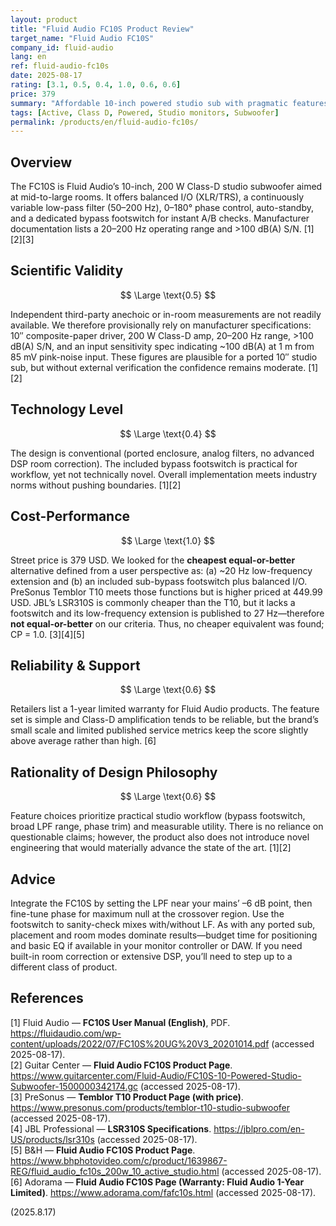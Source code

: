 ```yaml
---
layout: product
title: "Fluid Audio FC10S Product Review"
target_name: "Fluid Audio FC10S"
company_id: fluid-audio
lang: en
ref: fluid-audio-fc10s
date: 2025-08-17
rating: [3.1, 0.5, 0.4, 1.0, 0.6, 0.6]
price: 379
summary: "Affordable 10-inch powered studio sub with pragmatic features (bypass footswitch, 50–200 Hz LPF), but little independent measurement data and no advanced DSP."
tags: [Active, Class D, Powered, Studio monitors, Subwoofer]
permalink: /products/en/fluid-audio-fc10s/
---
```

## Overview

The FC10S is Fluid Audio’s 10-inch, 200 W Class-D studio subwoofer aimed at mid-to-large rooms. It offers balanced I/O (XLR/TRS), a continuously variable low-pass filter (50–200 Hz), 0–180° phase control, auto-standby, and a dedicated bypass footswitch for instant A/B checks. Manufacturer documentation lists a 20–200 Hz operating range and >100 dB(A) S/N. [1][2][3]

## Scientific Validity

$$ \Large \text{0.5} $$

Independent third-party anechoic or in-room measurements are not readily available. We therefore provisionally rely on manufacturer specifications: 10″ composite-paper driver, 200 W Class-D amp, 20–200 Hz range, >100 dB(A) S/N, and an input sensitivity spec indicating ~100 dB(A) at 1 m from 85 mV pink-noise input. These figures are plausible for a ported 10″ studio sub, but without external verification the confidence remains moderate. [1][2]

## Technology Level

$$ \Large \text{0.4} $$

The design is conventional (ported enclosure, analog filters, no advanced DSP room correction). The included bypass footswitch is practical for workflow, yet not technically novel. Overall implementation meets industry norms without pushing boundaries. [1][2]

## Cost-Performance

$$ \Large \text{1.0} $$

Street price is 379 USD. We looked for the **cheapest equal-or-better** alternative defined from a user perspective as: (a) ~20 Hz low-frequency extension and (b) an included sub-bypass footswitch plus balanced I/O. PreSonus Temblor T10 meets those functions but is higher priced at 449.99 USD. JBL’s LSR310S is commonly cheaper than the T10, but it lacks a footswitch and its low-frequency extension is published to 27 Hz—therefore **not equal-or-better** on our criteria. Thus, no cheaper equivalent was found; CP = 1.0. [3][4][5]

## Reliability & Support

$$ \Large \text{0.6} $$

Retailers list a 1-year limited warranty for Fluid Audio products. The feature set is simple and Class-D amplification tends to be reliable, but the brand’s small scale and limited published service metrics keep the score slightly above average rather than high. [6]

## Rationality of Design Philosophy

$$ \Large \text{0.6} $$

Feature choices prioritize practical studio workflow (bypass footswitch, broad LPF range, phase trim) and measurable utility. There is no reliance on questionable claims; however, the product also does not introduce novel engineering that would materially advance the state of the art. [1][2]

## Advice

Integrate the FC10S by setting the LPF near your mains’ –6 dB point, then fine-tune phase for maximum null at the crossover region. Use the footswitch to sanity-check mixes with/without LF. As with any ported sub, placement and room modes dominate results—budget time for positioning and basic EQ if available in your monitor controller or DAW. If you need built-in room correction or extensive DSP, you’ll need to step up to a different class of product.

## References

[1] Fluid Audio — **FC10S User Manual (English)**, PDF. https://fluidaudio.com/wp-content/uploads/2022/07/FC10S%20UG%20V3_20201014.pdf (accessed 2025-08-17).  
[2] Guitar Center — **Fluid Audio FC10S Product Page**. https://www.guitarcenter.com/Fluid-Audio/FC10S-10-Powered-Studio-Subwoofer-1500000342174.gc (accessed 2025-08-17).  
[3] PreSonus — **Temblor T10 Product Page (with price)**. https://www.presonus.com/products/temblor-t10-studio-subwoofer (accessed 2025-08-17).  
[4] JBL Professional — **LSR310S Specifications**. https://jblpro.com/en-US/products/lsr310s (accessed 2025-08-17).  
[5] B&H — **Fluid Audio FC10S Product Page**. https://www.bhphotovideo.com/c/product/1639867-REG/fluid_audio_fc10s_200w_10_active_studio.html (accessed 2025-08-17).  
[6] Adorama — **Fluid Audio FC10S Page (Warranty: Fluid Audio 1-Year Limited)**. https://www.adorama.com/fafc10s.html (accessed 2025-08-17).

(2025.8.17)

